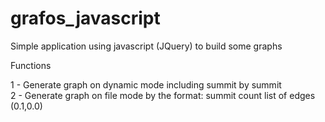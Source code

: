# grafos_javascript
Simple application using javascript (JQuery) to build some graphs

Functions

1 - Generate graph on dynamic mode including summit by summit <br />
2 - Generate graph on file mode by the format:
  summit count
  list of edges (0.1,0.0)
